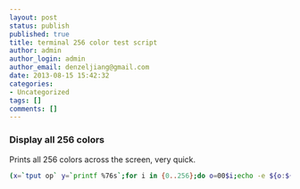 ```yaml
---
layout: post
status: publish
published: true
title: terminal 256 color test script
author: admin
author_login: admin
author_email: denzeljiang@gmail.com
date: 2013-08-15 15:42:32
categories:
- Uncategorized
tags: []
comments: []
---
```


### Display all 256 colors

Prints all 256 colors across the screen, very quick.

```bash
(x=`tput op` y=`printf %76s`;for i in {0..256};do o=00$i;echo -e ${o:${#o}-3:3} `tput setaf $i;tput setab $i`${y// /=}$x;done)
```

